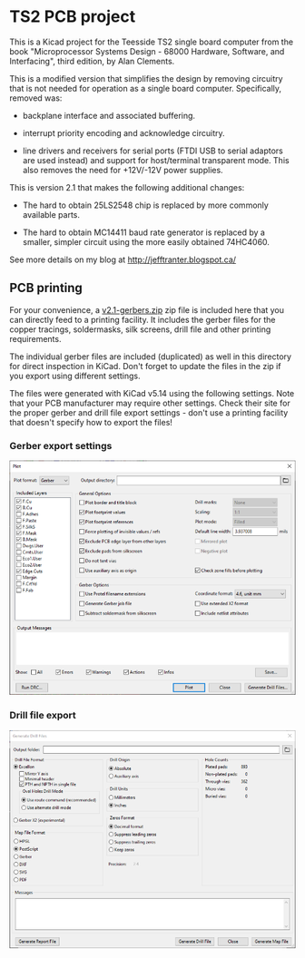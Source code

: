 # TS2 PCB project

This is a Kicad project for the Teesside TS2 single board computer
from the book "Microprocessor Systems Design - 68000 Hardware,
Software, and Interfacing", third edition, by Alan Clements.

This is a modified version that simplifies the design by removing
circuitry that is not needed for operation as a single board computer.
Specifically, removed was:

- backplane interface and associated buffering.

- interrupt priority encoding and acknowledge circuitry.

- line drivers and receivers for serial ports (FTDI USB to serial
  adaptors are used instead) and support for host/terminal transparent
  mode. This also removes the need for +12V/-12V power supplies.

This is version 2.1 that makes the following additional changes:

- The hard to obtain 25LS2548 chip is replaced by more commonly
  available parts.

- The hard to obtain MC14411 baud rate generator is replaced by a
  smaller, simpler circuit using the more easily obtained 74HC4060.

See more details on my blog at http://jefftranter.blogspot.ca/

## PCB printing
For your convenience, a [v2.1-gerbers.zip](v2.1-gerbers.zip) zip file is included here that you can directly feed to a printing facility. It includes the gerber files for the copper tracings, soldermasks, silk screens, drill file and other printing requirements. 

The individual gerber files are included (duplicated) as well in this directory for direct inspection in KiCad. Don't forget to update the files in the zip if you export using different settings.

The files were generated with KiCad v5.14 using the following settings. Note that your PCB manufacturer may require other settings. Check their site for the proper gerber and drill file export settings - don't use a printing facility that doesn't specify how to export the files!

### Gerber export settings
![gerber exports](images/gerber-export-settings.png)

### Drill file export
![drill file export](images/drill-file-settings.png) 

